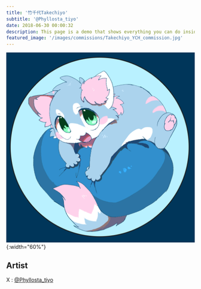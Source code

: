 ```yaml
---
title: '竹千代Takechiyo'
subtitle: '@Phyllosta_tiyo'
date: 2018-06-30 00:00:32
description: This page is a demo that shows everything you can do inside portfolio and blog posts.
featured_image: '/images/commissions/Takechiyo_YCH_commission.jpg'
---
```


![](/images/commissions/Takechiyo_YCH_commission.jpg){:width="60%"}

## Artist

X : [@Phyllosta_tiyo](https://twitter.com/Phyllosta_tiyo)